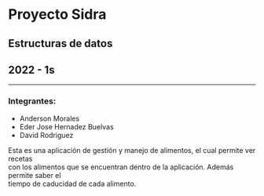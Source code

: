 # Proyecto Sidra  
## Estructuras de datos  
## 2022 - 1s
---

### Integrantes:  
- Anderson Morales  
- Eder Jose Hernadez Buelvas  
- David Rodriguez

Esta es una aplicación de gestión y manejo de alimentos, el cual permite ver recetas  
con los alimentos que se encuentran dentro de la aplicación. Además permite saber el  
tiempo de caducidad de cada alimento.
